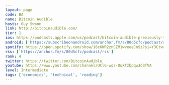 ```yaml
---
layout: page
code: BA
name: Bitcoin Audible
hosts: Guy Swann
link: http://bitcoinaudible.com/
tier: 1
ios: https://podcasts.apple.com/us/podcast/bitcoin-audible-previously-the-cryptoconomy/id1359544516
android: ['https://subscribeonandroid.com/anchor.fm/s/80d5cfc/podcast/rss']
spotify: https://open.spotify.com/show/16c6WR2znCZM1wveeeJoSz?si=Y3CtwrzSQYGekbBUtllPmQ
rss: ['https://anchor.fm/s/80d5cfc/podcast/rss']
rank: 4
twitter: https://twitter.com/BitcoinAudible
youtube: https://www.youtube.com/channel/UClG-wqz-OuXfzbpqwJd3fVA
level: Intermediate
tags: ['economics', 'technical', 'reading']
---
```

